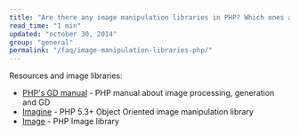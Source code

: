 ```yaml
---
title: "Are there any image manipulation libraries in PHP? Which ones are good?"
read_time: "1 min"
updated: "october 30, 2014"
group: "general"
permalink: "/faq/image-manipulation-libraries-php/"
---
```


Resources and image libraries:

* [PHP's GD manual](http://php.net/manual/en/book.image.php) - PHP manual about image processing, generation and GD
* [Imagine](https://github.com/avalanche123/Imagine) - PHP 5.3+ Object Oriented image manipulation library
* [Image](https://github.com/Gregwar/Image) - PHP Image library
